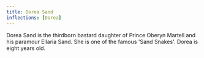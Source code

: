 ```yaml
---
title: Dorea Sand
inflections: [Dorea]
---
```


Dorea Sand is the thirdborn bastard daughter of Prince Oberyn Martell and his paramour Ellaria Sand. She is one of the famous 'Sand Snakes'. Dorea is eight years old.



